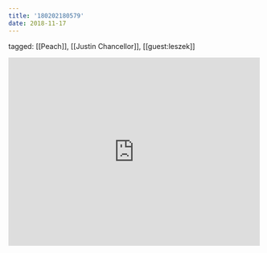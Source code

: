```yaml
---
title: '180202180579'
date: 2018-11-17
---
```

tagged: [[Peach]], [[Justin Chancellor]], [[guest:leszek]]
<iframe allow="accelerometer; autoplay; clipboard-write; encrypted-media; gyroscope; picture-in-picture" allowfullscreen="" frameborder="0" height="375" id="youtube_iframe" src="https://www.youtube.com/embed/zr_oXbLstyo?feature=oembed&amp;enablejsapi=1&amp;origin=https://safe.txmblr.com&amp;wmode=opaque" width="500"></iframe>